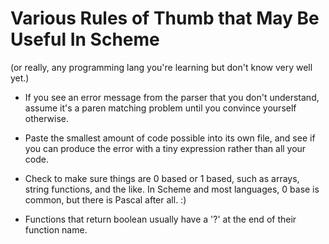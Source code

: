 Various Rules of Thumb that May Be Useful In Scheme
===================================================

(or really, any programming lang you're learning but don't know very well yet.)

  * If you see an error message from the parser that you don't understand, assume it's a paren matching
    problem until you convince yourself otherwise.

  * Paste the smallest amount of code possible into its own file, and see if you can produce
    the error with a tiny expression rather than all your code.

  * Check to make sure things are 0 based or 1 based, such as arrays, string functions, and the like.
    In Scheme and most languages, 0 base is common, but there is Pascal after all. :)

  * Functions that return boolean usually have a '?' at the end of their function name.
